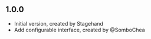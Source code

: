 ## 1.0.0

- Initial version, created by Stagehand
- Add configurable interface, created by @SomboChea
